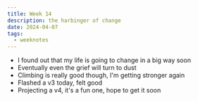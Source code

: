 ```yaml
---
title: Week 14
description: the harbinger of change
date: 2024-04-07
tags: 
  - weeknotes
---
```

- I found out that my life is going to change in a big way soon
- Eventually even the grief will turn to dust
- Climbing is really good though, I'm getting stronger again
- Flashed a v3 today, felt good
- Projecting a v4, it's a fun one, hope to get it soon
